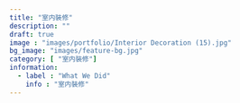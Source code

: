 ```yaml
---
title: "室内裝修"
description: ""
draft: true
image : "images/portfolio/Interior Decoration (15).jpg"
bg_image: "images/feature-bg.jpg"
category: [ "室内裝修"]
information:
  - label : "What We Did"
    info : "室内裝修"
---
```



